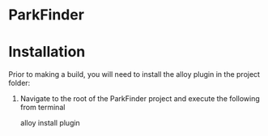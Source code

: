 ParkFinder
==========


# Installation

Prior to making a build, you will need to install the alloy plugin in the project folder:

1. Navigate to the root of the ParkFinder project and execute the following from terminal

    alloy install plugin
